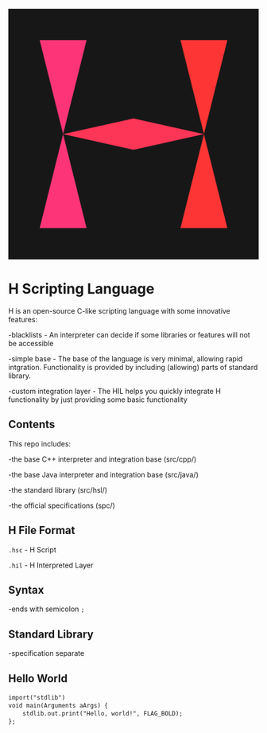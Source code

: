 ![H Logo](https://github.com/Fowsoft/H-Scripting-Language/blob/7960f2ac740c6f48dc44d8fee60fed8a000eb53a/H4096.png)
# H Scripting Language

H is an open-source C-like scripting language with some innovative features:

-blacklists - An interpreter can decide if some libraries or features will not be accessible

-simple base - The base of the language is very minimal, allowing rapid intgration. Functionality is provided by including (allowing) parts of standard library.

-custom integration layer - The HIL helps you quickly integrate H functionality by just providing some basic functionality

## Contents

This repo includes:

-the base C++ interpreter and integration base (src/cpp/)

-the base Java interpreter and integration base (src/java/)

-the standard library (src/hsl/)

-the official specifications (spc/)

## H File Format

`.hsc` - H Script

`.hil` - H Interpreted Layer

## Syntax

-ends with semicolon `;`

## Standard Library

-specification separate

## Hello World

```
import("stdlib")
void main(Arguments aArgs) {
    stdlib.out.print("Hello, world!", FLAG_BOLD);
};
```


